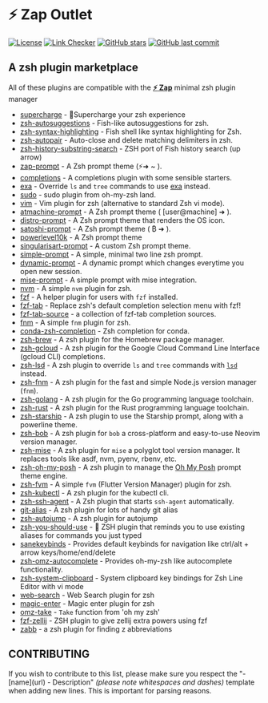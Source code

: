 # **:zap: Zap** Outlet

[![License](https://img.shields.io/github/license/zap-zsh/outlet.svg)](https://www.gnu.org/licenses/gpl-3.0.html)
[![Link Checker](https://github.com/zap-zsh/outlet/actions/workflows/markdown-links.yml/badge.svg)](https://github.com/zap-zsh/outlet/actions/workflows/markdown-links.yml)
[![GitHub stars](https://img.shields.io/github/stars/zap-zsh/outlet.svg)](https://github.com/zap-zsh/outlet/stargazers)
[![GitHub last commit](https://img.shields.io/github/last-commit/zap-zsh/outlet)](https://github.com/zap-zsh/outlet)

## A zsh plugin marketplace

All of these plugins are compatible with the [**:zap: Zap**](https://www.zapzsh.com/) minimal zsh plugin manager

-   [supercharge](https://github.com/zap-zsh/supercharge) - 🔋Supercharge your zsh experience
-   [zsh-autosuggestions](https://github.com/zsh-users/zsh-autosuggestions) - Fish-like autosuggestions for zsh.
-   [zsh-syntax-highlighting](https://github.com/zsh-users/zsh-syntax-highlighting) - Fish shell like syntax highlighting for Zsh.
-   [zsh-autopair](https://github.com/hlissner/zsh-autopair) - Auto-close and delete matching delimiters in zsh.
-   [zsh-history-substring-search](https://github.com/zsh-users/zsh-history-substring-search) - ZSH port of Fish history search (up arrow)
-   [zap-prompt](https://github.com/zap-zsh/zap-prompt) - A Zsh prompt theme (⚡➜ ~ ).
-   [completions](https://github.com/zap-zsh/completions) - A completions plugin with some sensible starters.
-   [exa](https://github.com/zap-zsh/exa) - Override `ls` and `tree` commands to use [exa](https://github.com/ogham/exa) instead.
-   [sudo](https://github.com/zap-zsh/sudo) - sudo plugin from oh-my-zsh land.
-   [vim](https://github.com/zap-zsh/vim) - Vim plugin for zsh (alternative to standard Zsh vi mode).
-   [atmachine-prompt](https://github.com/zap-zsh/atmachine-prompt) - A Zsh prompt theme ( [user@machine] ➜ ).
-   [distro-prompt](https://github.com/MAHcodes/distro-prompt) - A Zsh prompt theme that renders the OS icon.
-   [satoshi-prompt](https://github.com/zap-zsh/satoshi-prompt) - A Zsh prompt theme ( ₿ ➜ ).
-   [powerlevel10k](https://github.com/romkatv/powerlevel10k) - A Zsh prompt theme
-   [singularisart-prompt](https://github.com/zap-zsh/singularisart-prompt) - A custom Zsh prompt theme.
-   [simple-prompt](https://github.com/zettlrobert/simple-prompt) - A simple, minimal two line zsh prompt.
-   [dynamic-prompt](https://github.com/sadikeey/zsh-dynamic-prompt) - A dynamic prompt which changes everytime you open new session.
-   [mise-prompt](https://github.com/andmev/mise-prompt) - A simple prompt with mise integration.
-   [nvm](https://github.com/zap-zsh/nvm) - A simple `nvm` plugin for zsh.
-   [fzf](https://github.com/zap-zsh/fzf) - A helper plugin for users with `fzf` installed.
-   [fzf-tab](https://github.com/Aloxaf/fzf-tab) - Replace zsh's default completion selection menu with fzf!
-   [fzf-tab-source](https://github.com/Freed-Wu/fzf-tab-source) - a collection of fzf-tab completion sources.
-   [fnm](https://github.com/zap-zsh/fnm) - A simple `fnm` plugin for zsh.
-   [conda-zsh-completion](https://github.com/conda-incubator/conda-zsh-completion) - Zsh completion for conda.
-   [zsh-brew](https://github.com/wintermi/zsh-brew) - A zsh plugin for the Homebrew package manager.
-   [zsh-gcloud](https://github.com/wintermi/zsh-gcloud) - A zsh plugin for the Google Cloud Command Line Interface (gcloud CLI) completions.
-   [zsh-lsd](https://github.com/wintermi/zsh-lsd) - A zsh plugin to override `ls` and `tree` commands with [`lsd`](https://github.com/Peltoche/lsd) instead.
-   [zsh-fnm](https://github.com/wintermi/zsh-fnm) - A zsh plugin for the fast and simple Node.js version manager (`fnm`).
-   [zsh-golang](https://github.com/wintermi/zsh-golang) - A zsh plugin for the Go programming language toolchain.
-   [zsh-rust](https://github.com/wintermi/zsh-rust) - A zsh plugin for the Rust programming language toolchain.
-   [zsh-starship](https://github.com/wintermi/zsh-starship) - A zsh plugin to use the Starship prompt, along with a powerline theme.
-   [zsh-bob](https://github.com/wintermi/zsh-bob) - A zsh plugin for `bob` a cross-platform and easy-to-use Neovim version manager.
-   [zsh-mise](https://github.com/wintermi/zsh-mise) - A zsh plugin for `mise` a polyglot tool version manager. It replaces tools like asdf, nvm, pyenv, rbenv, etc.
-   [zsh-oh-my-posh](https://github.com/wintermi/zsh-oh-my-posh) - A zsh plugin to manage the [Oh My Posh](https://ohmyposh.dev/) prompt theme engine.
-   [zsh-fvm](https://github.com/olrtg/zsh-fvm) - A simple `fvm` (Flutter Version Manager) plugin for zsh.
-   [zsh-kubectl](https://github.com/chrishrb/zsh-kubectl) - A zsh plugin for the kubectl cli.
-   [zsh-ssh-agent](https://github.com/sdiebolt/zsh-ssh-agent) - A Zsh plugin that starts `ssh-agent` automatically.
-   [git-alias](https://github.com/chivalryq/git-alias) - A zsh plugin for lots of handy git alias
-   [zsh-autojump](https://github.com/chivalryq/zsh-autojump) - A zsh plugin for autojump
-   [zsh-you-should-use](https://github.com/MichaelAquilina/zsh-you-should-use) - 📎 ZSH plugin that reminds you to use existing aliases for commands you just typed
-   [sanekeybinds](https://github.com/embeddedpenguin/sanekeybinds) - Provides default keybinds for navigation like ctrl/alt + arrow keys/home/end/delete
-   [zsh-omz-autocomplete](https://github.com/atoftegaard-git/zsh-omz-autocomplete) - Provides oh-my-zsh like autocomplete functionality.
-   [zsh-system-clipboard](https://github.com/kutsan/zsh-system-clipboard) - System clipboard key bindings for Zsh Line Editor with vi mode
-   [web-search](https://github.com/zap-zsh/web-search) - Web Search plugin for zsh
-   [magic-enter](https://github.com/zap-zsh/magic-enter) - Magic enter plugin for zsh
-   [omz-take](https://github.com/GianniBYoung/omz-take) - `Take` function from 'oh my zsh'
-   [fzf-zellij](https://github.com/TiagoAraujoDev/fzf-zellij) - ZSH plugin to give zellij extra powers using fzf
-   [zabb](https://github.com/Mellbourn/zabb) - a zsh plugin for finding z abbreviations

## CONTRIBUTING

If you wish to contribute to this list, please make sure you respect the "- \[name\]\(url\) - Description" _(please note whitespaces and dashes)_ template when adding new lines. This is important for parsing reasons.
